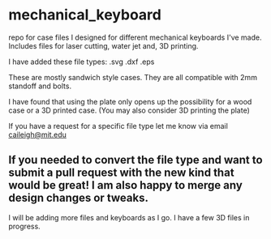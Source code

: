 # mechanical_keyboard
repo for case files I designed for different mechanical keyboards I've made. Includes files for laser cutting, water jet and, 3D printing.

I have added these file types:
.svg
.dxf
.eps

These are mostly sandwich style cases. 
They are all compatible with 2mm standoff and bolts.

I have found that using the plate only opens up the possibility for a wood case or a 3D printed case. 
(You may also consider 3D printing the plate)

If you have a request for a specific file type let me know via email
caileigh@mit.edu

If you needed to convert the file type and want to submit a pull request with the new kind that would be great! 
I am also happy to merge any design changes or tweaks.
--------------------------
I will be adding more files and keyboards as I go. I have a few 3D files in progress.